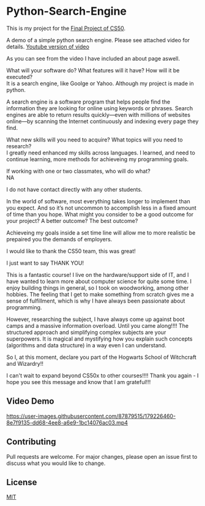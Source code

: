 # Python-Search-Engine

This is my project for the [Final Project of CS50](https://cs50.harvard.edu/x/2022/).

A demo of a simple python search engine.
Please see attached video for details.
[Youtube version of video](https://youtu.be/r6RtSmp64bI)

As you can see from the video I have included an about page aswell.

What will your software do? What features will it have? How will it be executed? \
It is a search engine, like Goolge or Yahoo. Although my project is made in python.

A search engine is a software program that helps people find the information they are looking for online using keywords or phrases.
Search engines are able to return results quickly—even with millions of websites online—by scanning the Internet continuously and indexing every page they find.

What new skills will you need to acquire? What topics will you need to research? \
I greatly need enhanced my skills across languages. I learned, and need to continue learning, more methods for achieveing my programming goals.

If working with one or two classmates, who will do what? \
NA

I do not have contact directly with any other students.

In the world of software, most everything takes longer to implement than you expect. And so it’s not uncommon to accomplish less in a fixed amount of time than you hope. What might you consider to be a good outcome for your project? A better outcome? The best outcome?

Achieveing my goals inside a set time line will allow me to more realistic be prepaired you the demands of employers.

I would like to thank the CS50 team, this was great!

I just want to say THANK YOU! 

This is a fantastic course! I live on the hardware/support side of IT, and I have wanted to learn more about computer science for quite some time.
I enjoy building things in general, so I took on woodworking, among other hobbies. The feeling that I get to make something from scratch gives me a sense of fulfillment, which is why I have always been passionate about programming.

However, researching the subject, I have always come up against boot camps and a massive information overload. Until you came along!!!!
The structured approach and simplifying complex subjects are your superpowers. It is magical and mystifying how you explain such concepts (algorithms and data structure) in a way even I can understand.



So I, at this moment, declare you part of the Hogwarts School of Witchcraft and Wizardry!!



I can't wait to expand beyond CS50x to other courses!!!! Thank you again - I hope you see this message and know that I am grateful!!!

## Video Demo


https://user-images.githubusercontent.com/87879515/179226460-8e7f9135-dd68-4ee8-a6e9-1bc14076ac03.mp4






## Contributing
Pull requests are welcome. For major changes, please open an issue first to discuss what you would like to change.


## License
[MIT](https://choosealicense.com/licenses/mit/)
